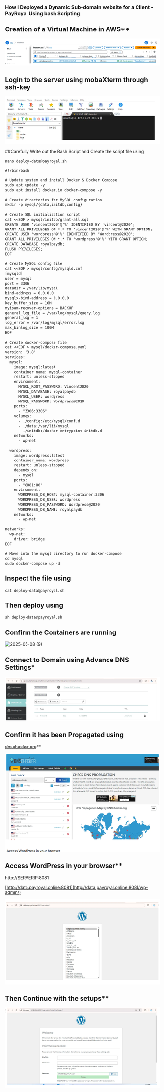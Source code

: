 ### How i Deployed a Dynamic Sub-domain website for a Client - PayRoyal Using bash Scripting

## Creation of a Virtual Machine in AWS** 

![alt text](images/Vm.png)

## Login to the server using mobaXterm through ssh-key

![alt text](images/ssh.png)

##Carefully Write out the Bash Script and Create the script file using 

```
nano deploy-data@payroyal.sh

```

```
#!/bin/bash

# Update system and install Docker & Docker Compose
sudo apt update -y 
sudo apt install docker.io docker-compose -y

# Create directories for MySQL configuration
mkdir -p mysql/{data,initdb,config}

# Create SQL initialization script
cat <<EOF > mysql/initdb/grant-all.sql
CREATE USER 'vincent2020'@'%' IDENTIFIED BY 'vincent@2020';
GRANT ALL PRIVILEGES ON *.* TO 'vincent2020'@'%' WITH GRANT OPTION;
CREATE USER 'wordpress'@'%' IDENTIFIED BY 'Wordpress@2020';
GRANT ALL PRIVILEGES ON *.* TO 'wordpress'@'%' WITH GRANT OPTION;
CREATE DATABASE royalpaydb;
FLUSH PRIVILEGES;
EOF

# Create MySQL config file
cat <<EOF > mysql/config/mysqld.cnf
[mysqld]
user = mysql
port = 3306
datadir = /var/lib/mysql
bind-address = 0.0.0.0
mysqlx-bind-address = 0.0.0.0
key_buffer_size = 16M
myisam-recover-options = BACKUP
general_log_file = /var/log/mysql/query.log
general_log = 1
log_error = /var/log/mysql/error.log
max_binlog_size = 100M
EOF

# Create docker-compose file
cat <<EOF > mysql/docker-compose.yaml
version: '3.8'
services:
  mysql:
    image: mysql:latest
    container_name: mysql-container
    restart: unless-stopped
    environment:
      MYSQL_ROOT_PASSWORD: Vincent2020
      MYSQL_DATABASE: royalpaydb
      MYSQL_USER: wordpress
      MYSQL_PASSWORD: Wordpress@2020
    ports:
      - "3306:3306"
    volumes:
      - ./config:/etc/mysql/conf.d
      - ./data:/var/lib/mysql
      - ./initdb:/docker-entrypoint-initdb.d
    networks:
      - wp-net

  wordpress:
    image: wordpress:latest
    container_name: wordpress
    restart: unless-stopped
    depends_on:
      - mysql
    ports:
      - "8081:80"
    environment:
      WORDPRESS_DB_HOST: mysql-container:3306
      WORDPRESS_DB_USER: wordpress
      WORDPRESS_DB_PASSWORD: Wordpress@2020
      WORDPRESS_DB_NAME: royalpaydb
    networks:
      - wp-net

networks:
  wp-net:
    driver: bridge
EOF

# Move into the mysql directory to run docker-compose
cd mysql
sudo docker-compose up -d

```


## Inspect the file using 

```
cat deploy-data@payroyal.sh  
```

## Then deploy using 

```
sh deploy-data@payroyal.sh

```
 

## Confirm the Containers are running 

![2025-05-08 (9)](https://github.com/user-attachments/assets/a9c15801-4d41-45a6-abb1-57dc962bb148)


## Connect to Domain using Advance DNS Settings*

![alt text](<images/dns record.png>)

 
## Confirm it has been Propagated using

[dnschecker.org](http://dnschecker.org)** 

![alt text](images/dnschecker.png)

## Access WordPress in your browser**

http://SERVERIP:8081

[http://data.payroyal.online:8081](http://data.payroyal.online:8081/wp-admin/)

![alt text](images/livewebsite.png)

## Then Continue with the setups**

![alt text](images/setuppage.png)
